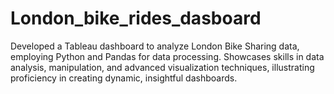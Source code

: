 # London_bike_rides_dasboard
Developed a Tableau dashboard to analyze London Bike Sharing data, employing Python and Pandas for data processing. Showcases skills in data analysis, manipulation, and advanced visualization techniques, illustrating proficiency in creating dynamic, insightful dashboards.
